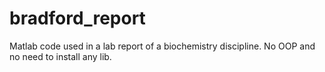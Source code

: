 # bradford_report

Matlab code used in a lab report of a biochemistry discipline.
No OOP and no need to install any lib.
